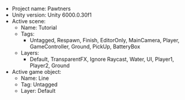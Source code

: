 <!-- UNITY CODE ASSIST INSTRUCTIONS START -->
- Project name: Pawtners
- Unity version: Unity 6000.0.30f1
- Active scene:
  - Name: Tutorial
  - Tags:
    - Untagged, Respawn, Finish, EditorOnly, MainCamera, Player, GameController, Ground, PickUp, BatteryBox
  - Layers:
    - Default, TransparentFX, Ignore Raycast, Water, UI, Player1, Player2, Ground
- Active game object:
  - Name: Line
  - Tag: Untagged
  - Layer: Default
<!-- UNITY CODE ASSIST INSTRUCTIONS END -->